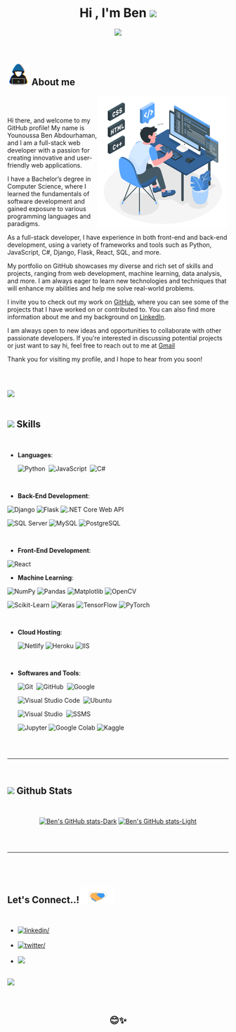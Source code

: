 
<h1 align="center"><b>Hi , I'm Ben </b><img src="https://media.giphy.com/media/hvRJCLFzcasrR4ia7z/giphy.gif" width="35"></h1>

<p align="center">
  <img src="https://readme-typing-svg.herokuapp.com?font=Time+New+Roman&color=cyan&size=25&center=true&vCenter=true&width=600&height=100&lines=السَّلَامُ عَلَيْكُمْ وَرَحْمَةُ اللهِ وَبَرَكَاتُهُ..&hearts;++;Full-Stack+Web+Developer;Computer+Science+Graduate;Passionate+about+Machine+Learning;Open+Source+Contributor;Always+exploring+new+technologies..<3">
</p>

<br>



	
## <picture><img src = "./mdImages/about_me.gif" width = 50px></picture> **About me**

<picture>
  <source media="(max-width: 767px)" srcset="">
  <img align="right" alt="" src="./mdImages/programming.svg" width=300px>
</picture>

<br>


<br>

Hi there, and welcome to my GitHub profile! My name is Younoussa Ben Abdourhaman, and I am a full-stack web developer with a passion for creating innovative and user-friendly web applications.

I have a Bachelor’s degree in Computer Science, where I learned the fundamentals of software development and gained exposure to various programming languages and paradigms.

As a full-stack developer, I have experience in both front-end and back-end development, using a variety of frameworks and tools such as Python, JavaScript, C#, Django, Flask, React, SQL, and more.

My portfolio on GitHub showcases my diverse and rich set of skills and projects, ranging from web development, machine learning, data analysis, and more. I am always eager to learn new technologies and techniques that will enhance my abilities and help me solve real-world problems.

I invite you to check out my work on <a href=“https://github.com/YounoussaBen”>GitHub</a>, where you can see some of the projects that I have worked on or contributed to. You can also find more information about me and my background on <a href=“https://www.linkedin.com/in/younoussaben/”>LinkedIn</a>.


I am always open to new ideas and opportunities to collaborate with other passionate developers. If you’re interested in discussing potential projects or just want to say hi, feel free to reach out to me at <a href=“mailto:younoussaabdourhaman@gmail.com”>Gmail</a>

Thank you for visiting my profile, and I hope to hear from you soon!

<br><br>

<img src="https://user-images.githubusercontent.com/73097560/115834477-dbab4500-a447-11eb-908a-139a6edaec5c.gif"><br><br>

## <img src="https://media2.giphy.com/media/QssGEmpkyEOhBCb7e1/giphy.gif?cid=ecf05e47a0n3gi1bfqntqmob8g9aid1oyj2wr3ds3mg700bl&rid=giphy.gif" width ="25"><b> Skills</b>
<br>

<p align="center">

- **Languages**:

    ![Python](https://img.shields.io/badge/Python%20-%2314354C.svg?style=for-the-badge&logo=python&logoColor=white)&nbsp;
    ![JavaScript](https://img.shields.io/badge/JavaScript%20-%23F7DF1E.svg?style=for-the-badge&logo=javascript&logoColor=black)&nbsp;
    ![C#](https://img.shields.io/badge/C%23%20-%23239120.svg?style=for-the-badge&logo=c-sharp&logoColor=white)



<br>   
    
- **Back-End Development**:

![Django](https://img.shields.io/badge/Django%20-%23092E20.svg?style=for-the-badge&logo=django&logoColor=white)
![Flask](https://img.shields.io/badge/Flask%20-%23000.svg?style=for-the-badge&logo=flask&logoColor=white)
![.NET Core Web API](https://img.shields.io/badge/.NET%20Core%20Web%20API%20-%23512BD4.svg?style=for-the-badge&logo=.net&logoColor=white)

![SQL Server](https://img.shields.io/badge/SQL%20Server%20-%23CC2927.svg?style=for-the-badge&logo=microsoft-sql-server&logoColor=white)
![MySQL](https://img.shields.io/badge/MySQL%20-%234479A1.svg?style=for-the-badge&logo=mysql&logoColor=white)
![PostgreSQL](https://img.shields.io/badge/PostgreSQL%20-%x315f92.svg?style=for-the-badge&logo=postgresql&logoColor=white)




<br>

- **Front-End Development**:

![React](https://img.shields.io/badge/React%20-%2320232A.svg?style=for-the-badge&logo=react&logoColor=61DAFB)


- **Machine Learning**:

![NumPy](https://img.shields.io/badge/NumPy-%23013243.svg?style=for-the-badge&logo=numpy&logoColor=white)
![Pandas](https://img.shields.io/badge/Pandas-%23150458.svg?style=for-the-badge&logo=pandas&logoColor=white)
![Matplotlib](https://img.shields.io/badge/Matplotlib-%2317BEBB.svg?style=for-the-badge&logo=matplotlib&logoColor=white)
![OpenCV](https://img.shields.io/badge/OpenCV-%235C3EE8.svg?style=for-the-badge&logo=opencv&logoColor=white)

![Scikit-Learn](https://img.shields.io/badge/Scikit--Learn-%23F7931E.svg?style=for-the-badge&logo=scikit-learn&logoColor=white)
![Keras](https://img.shields.io/badge/Keras-%23D00000.svg?style=for-the-badge&logo=keras&logoColor=white)
![TensorFlow](https://img.shields.io/badge/TensorFlow-%23FF6F00.svg?style=for-the-badge&logo=tensorflow&logoColor=white)
![PyTorch](https://img.shields.io/badge/PyTorch-%23EE4C2C.svg?style=for-the-badge&logo=pytorch&logoColor=white)



<br>


- **Cloud Hosting**:


    ![Netlify](https://img.shields.io/badge/Netlify-%2300C7B7.svg?style=for-the-badge&logo=netlify&logoColor=white)
    ![Heroku](https://img.shields.io/badge/Heroku-%23430098.svg?style=for-the-badge&logo=heroku&logoColor=white)
    ![IIS](https://img.shields.io/badge/IIS-%230D76A8.svg?style=for-the-badge&logo=microsoft&logoColor=white)


    
<br>

- **Softwares and Tools**:

    ![Git](https://img.shields.io/badge/git-%23F05033.svg?style=for-the-badge&logo=git&logoColor=white)&nbsp;
    ![GitHub](https://img.shields.io/badge/github-%23121011.svg?style=for-the-badge&logo=github&logoColor=white)&nbsp;
    ![Google](https://img.shields.io/badge/google-%234285F4.svg?style=for-the-badge&logo=google&logoColor=white)&nbsp;

    ![Visual Studio Code](https://img.shields.io/badge/VS%20Code-0078d7.svg?style=for-the-badge&logo=visual-studio-code&logoColor=white)&nbsp;
    ![Ubuntu](https://img.shields.io/badge/Ubuntu-E95420.svg?style=for-the-badge&logo=ubuntu&logoColor=white)&nbsp;

    ![Visual Studio](https://img.shields.io/badge/Visual%20Studio-5C2D91.svg?style=for-the-badge&logo=visual-studio&logoColor=white)&nbsp;
    ![SSMS](https://img.shields.io/badge/SSMS-%23CC2927.svg?style=for-the-badge&logo=microsoft-sql-server&logoColor=white)&nbsp;

  ![Jupyter](https://img.shields.io/badge/Jupyter-%23F37626.svg?style=for-the-badge&logo=jupyter&logoColor=white)
  ![Google Colab](https://img.shields.io/badge/Google%20Colab-%234287F5.svg?style=for-the-badge&logo=google-colab&logoColor=white)
  ![Kaggle](https://img.shields.io/badge/Kaggle-%2320BEFF.svg?style=for-the-badge&logo=kaggle&logoColor=white)



</p>

<br>
<br>

-----

<br>


## <img src="https://media.giphy.com/media/iY8CRBdQXODJSCERIr/giphy.gif" width="35"><b> Github Stats </b>
<br>

<div align="center">

[![Ben's GitHub stats-Dark](https://github-readme-stats.vercel.app/api?username=YounoussaBen&show_icons=true&theme=dark#gh-dark-mode-only)](https://github.com/anuraghazra/github-readme-stats#gh-dark-mode-only)
[![Ben's GitHub stats-Light](https://github-readme-stats.vercel.app/api?username=YounoussaBen&show_icons=true&theme=default#gh-light-mode-only)](https://github.com/anuraghazra/github-readme-stats#gh-light-mode-only)

</div>

<br>
<br>

-----

<br>
<br>

## <b> Let's Connect..!</b><img src="./mdImages/handshake.gif" width ="80">
<br>
<div align='left'>

<ul>

<li>
<a href="https://www.linkedin.com/in/younoussaben/" target="_blank">
<img src="https://img.shields.io/badge/linkedin:  Ben-0077B5.svg?color=405DE6&style=for-the-badge&logo=linkedin&logoColor=white" alt=linkedin/>
</a>
</li>

<br>

<li>
<a href="https://twitter.com/geazy_skay" target="_blank">
<img src="https://img.shields.io/badge/twitter:  Ben-%2300acee.svg?color=1DA1F2&style=for-the-badge&logo=twitter&logoColor=white" alt=twitter/>
</a>
</li>

<br>

<li>
<a href="mailto:younoussaabdourhaman@gmail.com" target="_blank">
<img src="https://img.shields.io/badge/gmail:  Ben-%23EA4335.svg?style=for-the-badge&logo=gmail&logoColor=white" t=mail/>
</a>
</li>
	
</ul>
</div>

<br>
<img src="https://user-images.githubusercontent.com/73097560/115834477-dbab4500-a447-11eb-908a-139a6edaec5c.gif">
<br>
<br>
<br>

<div align='center'>

## <b>😊✨</b>

</div>
<br>
<br>

